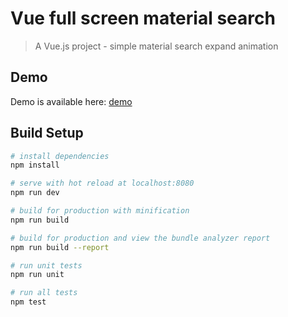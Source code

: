 # Vue full screen material search

> A Vue.js project - simple material search expand animation

## Demo

Demo is available here: [demo](https://shivero.github.io/vue-fullscreen-material-search/dist/)

## Build Setup

```bash
# install dependencies
npm install

# serve with hot reload at localhost:8080
npm run dev

# build for production with minification
npm run build

# build for production and view the bundle analyzer report
npm run build --report

# run unit tests
npm run unit

# run all tests
npm test
```
